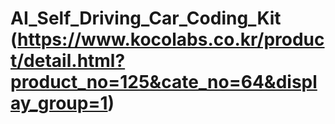 # AI_Self_Driving_Car_Coding_Kit (https://www.kocolabs.co.kr/product/detail.html?product_no=125&cate_no=64&display_group=1)



